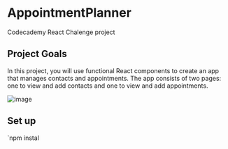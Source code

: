 # AppointmentPlanner

Codecademy React Chalenge project

## Project Goals

In this project, you will use functional React components to create an app that manages contacts and appointments. 
The app consists of two pages: one to view and add contacts and one to view and add appointments.

![image](https://user-images.githubusercontent.com/96382511/159829184-4e1e267d-d7d8-4907-a508-09a494968cec.png)

## Set up

`npm instal
